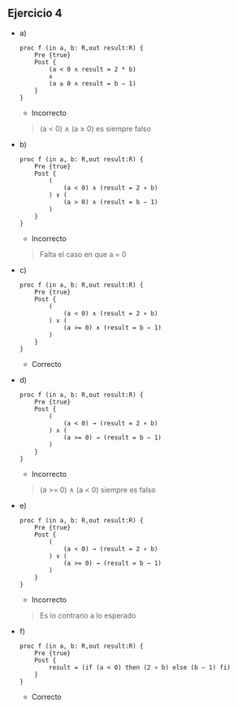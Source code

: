 ## Ejercicio 4

- a) 
    ~~~
    proc f (in a, b: R,out result:R) {
        Pre {true}
        Post {
            (a < 0 ∧ result = 2 * b)
            ∧
            (a ≥ 0 ∧ result = b − 1)
        }
    }
    ~~~
    - Incorrecto
    > (a < 0) ∧ (a ≥ 0) es siempre falso

- b) 
    ~~~
    proc f (in a, b: R,out result:R) {
        Pre {true}
        Post {
            (
                (a < 0) ∧ (result = 2 ∗ b)
            ) ∨ (
                (a > 0) ∧ (result = b − 1)
            )
        }
    }
    ~~~
    - Incorrecto
    > Falta el caso en que a = 0

- c) 
    ~~~
    proc f (in a, b: R,out result:R) {
        Pre {true}
        Post {
            (
                (a < 0) ∧ (result = 2 ∗ b)
            ) ∨ (
                (a >= 0) ∧ (result = b − 1)
            )
        }
    }
    ~~~
    - Correcto

- d)
    ~~~
    proc f (in a, b: R,out result:R) {
        Pre {true}
        Post {
            (
                (a < 0) → (result = 2 ∗ b)
            ) ∧ (
                (a >= 0) → (result = b − 1)
            )
        }
    }
    ~~~
    - Incorrecto
    > (a >= 0) ∧ (a < 0) siempre es falso

- e)
    ~~~
    proc f (in a, b: R,out result:R) {
        Pre {true}
        Post {
            (
                (a < 0) → (result = 2 ∗ b)
            ) ∨ (
                (a >= 0) → (result = b − 1)
            )
        }
    }
    ~~~
    - Incorrecto
    > Es lo contrario a lo esperado

- f)
    ~~~
    proc f (in a, b: R,out result:R) {
        Pre {true}
        Post {
            result = (if (a < 0) then (2 ∗ b) else (b − 1) fi)
        }
    }
    ~~~
    - Correcto

